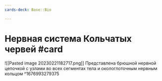 ```yaml
---
cards-deck: Base::Bio

---
```


# Нервная система Кольчатых червей #card 
![[Pasted image 20230221182717.png]]
Представлена брюшной нервной цепочкой с узлами во всех сегментах тела и окологлоточным нервным кольцом
^1676993279375
